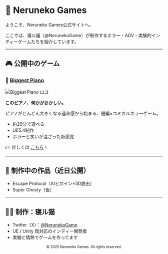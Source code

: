 # 🎹 Neruneko Games

ようこそ、Neruneko Games公式サイトへ。

ここでは、寝ル猫（@NerunekoGame）が制作するホラー・ADV・実験的インディーゲームたちを紹介しています。

---

## 🎮 公開中のゲーム

### 🔸 [Biggest Piano](./biggest-piano/index.html)

![Biggest Piano ロゴ](./biggest-piano/assets/images/logo_biggest_piano.png)

**このピアノ、何かがおかしい。**

ピアノがどんどん大きくなる違和感から始まる、短編×コミカルホラーゲーム。

- 約20分で遊べる
- UE5.4制作
- ホラーと笑いが混ざった新感覚

👉 詳しくは [こちら](./biggest-piano/index.html)！

---

## 🧪 制作中の作品（近日公開）

- Escape Protocol（AIヒロイン×3D脱出）
- Super Ghosty（仮）

---

## 🧑‍💻 制作：寝ル猫

- Twitter（X）：[@NerunekoGame](https://twitter.com/NerunekoGame)
- UE / Unity 両対応のインディー開発者
- 実験と情熱でゲームを作ってます

<footer>
  <p style="text-align:center; font-size: 0.8em;">&copy; 2025 Neruneko Games. All rights reserved.</p>
</footer>
